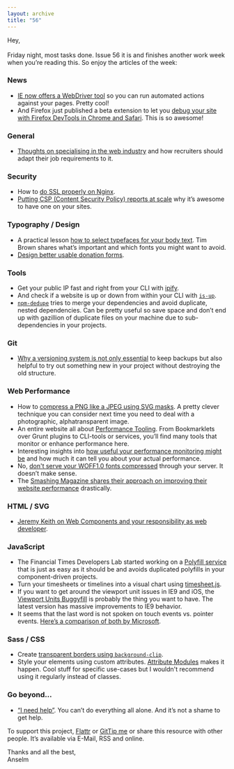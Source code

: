 ```yaml
---
layout: archive
title: "56"
---
```


Hey,<br>
<br>
Friday night, most tasks done. Issue 56 it is and finishes another work week when you’re reading this. So enjoy the articles of the week:

### News

- [IE now offers a WebDriver tool](http://support.microsoft.com/kb/2990999) so you can run automated actions against your pages. Pretty cool!
- And Firefox just published a beta extension to let you [debug your site with Firefox DevTools in Chrome and Safari](http://arstechnica.com/information-technology/2014/09/debug-chrome-safari-apps-from-firefox-with-new-add-on/). This is so awesome!

### General

- [Thoughts on specialising in the web industry](http://keirwhitaker.com/blog/thoughts-on-specialising/) and how recruiters should adapt their job requirements to it.

### Security

- How to [do SSL properly on Nginx](https://gauntface.com/blog/2014/09/09/your-guide-to-ssl-on-nginx).
- [Putting CSP (Content Security Policy) reports at scale](http://engineeringblog.yelp.com/2014/09/csp_reports_at_scale.html) why it’s awesome to have one on your sites.

### Typography / Design

- A practical lesson [how to select typefaces for your body text](http://practice.typekit.com/lesson/selecting-typefaces-for-body-text/). Tim Brown shares what’s important and which fonts you might want to avoid.
- [Design better usable donation forms](http://www.fastcodesign.com/3035148/designing-a-better-charity-donation-form).

### Tools

- Get your public IP fast and right from your CLI with [ipify](https://github.com/sindresorhus/ipify).
- And check if a website is up or down from within your CLI with [`is-up`](https://github.com/sindresorhus/is-up).
- [`npm-dedupe`](https://www.npmjs.org/doc/cli/npm-dedupe.html) tries to merge your dependencies and avoid duplicate, nested dependencies. Can be pretty useful so save space and don’t end up with gazillion of duplicate files on your machine due to sub-dependencies in your projects.

### Git

- [Why a versioning system is not only essential](http://alistapart.com/article/git-the-safety-net-for-your-projects) to keep backups but also helpful to try out something new in your project without destroying the old structure.

### Web Performance

- How to [compress a PNG like a JPEG using SVG masks](http://peterhrynkow.com/how-to-compress-a-png-like-a-jpeg/). A pretty clever technique you can consider next time you need to deal with a photographic, alphatransparent image.
- An entire website all about [Performance Tooling](http://perf-tooling.today/). From Bookmarklets over Grunt plugins to CLI-tools or services, you’ll find many tools that monitor or enhance performance here.
- Interesting insights into [how useful your performance monitoring might be](http://community.nccgroup-webperf.com/2014/09/what-is-your-monitoring-service-really-telling-you-about-performance/) and how much it can tell you about your actual performance.
- No, [don't serve your WOFF1.0 fonts compressed](https://github.com/h5bp/server-configs-apache/issues/42) through your server. It doesn’t make sense.
- The [Smashing Magazine shares their approach on improving their website performance](http://www.smashingmagazine.com/2014/09/08/improving-smashing-magazine-performance-case-study/) drastically.

### HTML / SVG

- [Jeremy Keith on Web Components and your responsibility as web developer](https://adactio.com/journal/7431/).

### JavaScript

- The Financial Times Developers Lab started working on a [Polyfill service](http://labs.ft.com/2014/09/polyfills-as-a-service/) that is just as easy as it should be and avoids duplicated polyfills in your component-driven projects.
- Turn your timesheets or timelines into a visual chart using [timesheet.js](https://github.com/semu/timesheet.js).
- If you want to get around the viewport unit issues in IE9 and iOS, the [Viewport Units Buggyfill](https://github.com/rodneyrehm/viewport-units-buggyfill/releases/tag/v0.4.0) is probably the thing you want to have. The latest version has massive improvements to IE9 behavior.
- It seems that the last word is not spoken on touch events vs. pointer events. [Here’s a comparison of both by Microsoft](http://blogs.msdn.com/b/ie/archive/2014/09/05/making-the-web-just-work-with-any-input.aspx).

### Sass / CSS

- Create [transparent borders using `background-clip`](http://craigmdennis.com/articles/background-clip).
- Style your elements using custom attributes. [Attribute Modules](https://github.com/amcss/attribute-module-specification) makes it happen. Cool stuff for specific use-cases but I wouldn't recommend using it regularly instead of classes.

### Go beyond…

- [“I need help”](https://the-pastry-box-project.net/whitney-hess/2014-September-10). You can’t do everything all alone. And it’s not a shame to get help.


To support this project, [Flattr](http://goo.gl/dDWsTF) or [GitTip me](http://goo.gl/cnqtOc) or share this resource with other people. It’s available via E-Mail, RSS and online.

Thanks and all the best,<br>
Anselm
